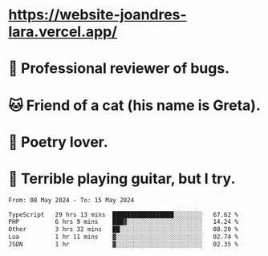# https://website-joandres-lara.vercel.app/
# 🐛 Professional reviewer of bugs.
# 🐱 Friend of a cat (his name is Greta).
# 📜 Poetry lover.
# 🎸 Terrible playing guitar, but I try.

<!--START_SECTION:waka-->

```txt
From: 08 May 2024 - To: 15 May 2024

TypeScript   29 hrs 13 mins  █████████████████░░░░░░░░   67.62 %
PHP          6 hrs 9 mins    ███▓░░░░░░░░░░░░░░░░░░░░░   14.24 %
Other        3 hrs 32 mins   ██░░░░░░░░░░░░░░░░░░░░░░░   08.20 %
Lua          1 hr 11 mins    ▓░░░░░░░░░░░░░░░░░░░░░░░░   02.74 %
JSON         1 hr            ▓░░░░░░░░░░░░░░░░░░░░░░░░   02.35 %
```

<!--END_SECTION:waka-->
